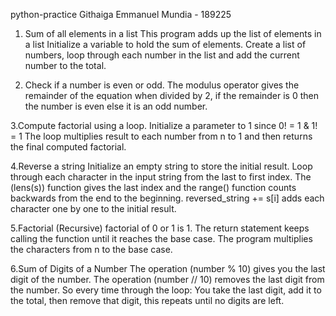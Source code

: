 python-practice
Githaiga Emmanuel Mundia - 189225
1. Sum of all elements in a list
   This program adds up the list of elements in a list
     Initialize a variable to hold the sum of elements. Create a list of numbers, loop through each number in the list and add the current number to the total.
   
2. Check if a number is even or odd.
   The modulus operator gives the remainder of the equation when divided by 2, if the remainder is 0 then the number is even else it is an odd number.
   
3.Compute factorial using a loop.
  Initialize a parameter to 1 since 0! = 1 & 1! = 1
  The loop multiplies result to each number from n to 1 and then returns the final computed factorial.
  
4.Reverse a string
   Initialize an empty string to store the initial result. Loop through each character in the input string from the last to first index. The (lens(s)) function gives the last index and the range() function counts backwards from the end to the beginning. reversed_string += s[i] adds each character one by one to the  initial result.
   
5.Factorial (Recursive)
  factorial of 0 or 1 is 1. The return statement keeps calling the function until it reaches the base case. The program multiplies the characters from n to the base case.
  
6.Sum of Digits of a Number
  The operation (number % 10) gives you the last digit of the number. The operation (number // 10) removes the last digit from the number. So every time through the loop: You take the last digit, add it to the total, then remove that digit, this repeats until no digits are left.

